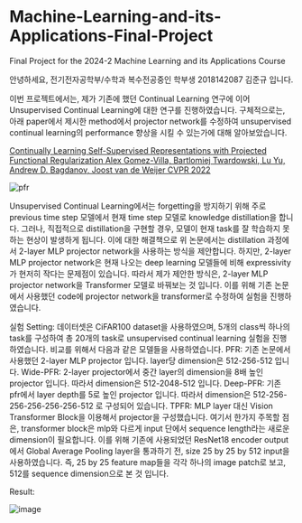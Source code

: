 # Machine-Learning-and-its-Applications-Final-Project
Final Project for the 2024-2 Machine Learning and its Applications Course

안녕하세요, 전기전자공학부/수학과 복수전공중인 학부생 2018142087 김준규 입니다.

이번 프로젝트에서는, 제가 기존에 했던 Continual Learning 연구에 이어 Unsupervised Continual Learning에 대한 연구를 진행하였습니다. 구체적으로는, 아래 paper에서 제시한 method에서 projector network를 수정하여 unsupervised continual learning의 performance 향상을 시킬 수 있는가에 대해 알아보았습니다. 

[Continually Learning Self-Supervised Representations with Projected Functional Regularization
Alex Gomez-Villa, Bartlomiej Twardowski, Lu Yu, Andrew D. Bagdanov, Joost van de Weijer
CVPR 2022](https://openaccess.thecvf.com/content/CVPR2022W/CLVision/html/Gomez-Villa_Continually_Learning_Self-Supervised_Representations_With_Projected_Functional_Regularization_CVPRW_2022_paper.html)

![pfr](https://github.com/user-attachments/assets/641457e3-299c-4fc2-aa18-bee8967ecf20)

Unsupervised Continual Learning에서는 forgetting을 방지하기 위해 주로 previous time step 모델에서 현재 time step 모델로 knowledge distillation을 합니다. 그러나, 직접적으로 distillation을 구현할 경우, 모델이 현재 task를 잘 학습하지 못하는 현상이 발생하게 됩니다. 이에 대한 해결책으로 위 논문에서는 distillation 과정에서 2-layer MLP projector network을 사용하는 방식을 제안합니다. 하지만, 2-layer MLP projector network은 현재 나오는 deep learning 모델들에 비해 expressivity가 현저히 작다는 문제점이 있습니다. 따라서 제가 제안한 방식은, 2-layer MLP projector network을 Transformer 모델로 바꿔보는 것 입니다. 이를 위해 기존 논문에서 사용했던 code에 projector network을 transformer로 수정하여 실험을 진행하였습니다.

실험 Setting: 
데이터셋은 CiFAR100 dataset을 사용하였으며, 5개의 class씩 하나의 task를 구성하여 총 20개의 task로 unsupervised continual learning 실험을 진행하였습니다.
비교를 위해서 다음과 같은 모델들을 사용하였습니다.
PFR: 기존 논문에서 사용했던 2-layer MLP projector 입니다. layer당 dimension은 512-256-512 입니다.
Wide-PFR: 2-layer projector에서 중간 layer의 dimension을 8배 높인 projector 입니다. 따라서 dimension은 512-2048-512 입니다.
Deep-PFR: 기존 pfr에서 layer depth를 5로 높인 projector 입니다. 따라서 dimension은 512-256-256-256-256-256-512 로 구성되어 있습니다.
TPFR: MLP layer 대신 Vision Transformer Block을 이용해서 projector을 구성했습니다. 여기서 한가지 주목할 점은, transformer block은 mlp와 다르게 input 단에서 sequence length라는 새로운 dimension이 필요합니다. 이를 위해 기존에 사용되었던 ResNet18 encoder output에서 Global Average Pooling layer을 통과하기 전, size 25 by 25 by 512 input을 사용하였습니다. 즉, 25 by 25 feature map들을 각각 하나의 image patch로 보고, 512를 sequence dimension으로 본 것 입니다.

Result:

![image](https://github.com/user-attachments/assets/b743672f-8c61-48cc-842a-96a6c5b2fa1b)
